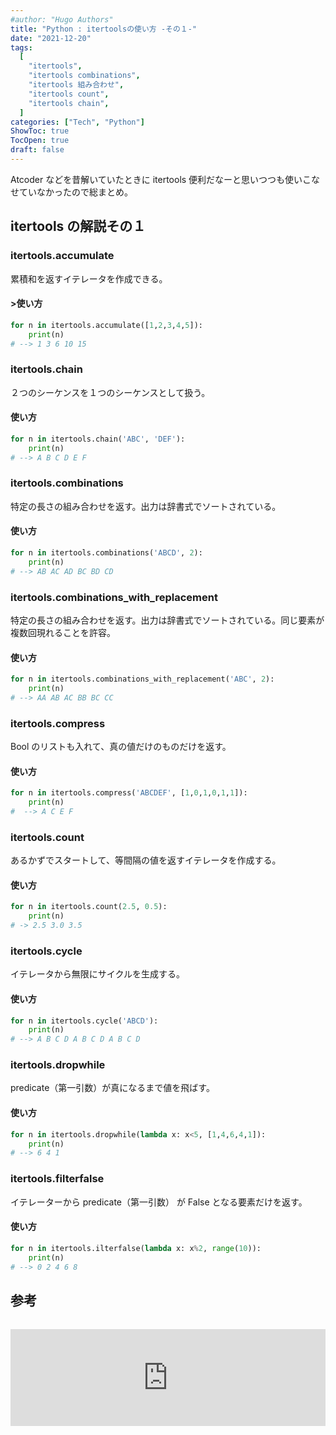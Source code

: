 ```yaml
---
#author: "Hugo Authors"
title: "Python : itertoolsの使い方 -その１-"
date: "2021-12-20"
tags:
  [
    "itertools",
    "itertools combinations",
    "itertools 組み合わせ",
    "itertools count",
    "itertools chain",
  ]
categories: ["Tech", "Python"]
ShowToc: true
TocOpen: true
draft: false
---
```


Atcoder などを昔解いていたときに itertools 便利だなーと思いつつも使いこなせていなかったので総まとめ。

## itertools の解説その１

### itertools.accumulate

累積和を返すイテレータを作成できる。

#### >使い方

```python
for n in itertools.accumulate([1,2,3,4,5]):
    print(n)
# --> 1 3 6 10 15
```

### itertools.chain

２つのシーケンスを１つのシーケンスとして扱う。

#### 使い方

```python
for n in itertools.chain('ABC', 'DEF'):
    print(n)
# --> A B C D E F
```

### itertools.combinations

特定の長さの組み合わせを返す。出力は辞書式でソートされている。

#### 使い方

```python
for n in itertools.combinations('ABCD', 2):
    print(n)
# --> AB AC AD BC BD CD
```

### itertools.combinations_with_replacement

特定の長さの組み合わせを返す。出力は辞書式でソートされている。同じ要素が複数回現れることを許容。

#### 使い方

```python
for n in itertools.combinations_with_replacement('ABC', 2):
    print(n)
# --> AA AB AC BB BC CC
```

### itertools.compress

Bool のリストも入れて、真の値だけのものだけを返す。

#### 使い方

```python
for n in itertools.compress('ABCDEF', [1,0,1,0,1,1]):
    print(n)
#  --> A C E F
```

### itertools.count

あるかずでスタートして、等間隔の値を返すイテレータを作成する。

#### 使い方

```python
for n in itertools.count(2.5, 0.5):
    print(n)
# -> 2.5 3.0 3.5
```

### itertools.cycle

イテレータから無限にサイクルを生成する。

#### 使い方

```python
for n in itertools.cycle('ABCD'):
    print(n)
# --> A B C D A B C D A B C D
```

### itertools.dropwhile

predicate（第一引数）が真になるまで値を飛ばす。

#### 使い方

```python
for n in itertools.dropwhile(lambda x: x<5, [1,4,6,4,1]):
    print(n)
# --> 6 4 1
```

### itertools.filterfalse

イテレーターから predicate（第一引数） が False となる要素だけを返す。

#### 使い方

```python
for n in itertools.ilterfalse(lambda x: x%2, range(10)):
    print(n)
# --> 0 2 4 6 8
```

## 参考

<iframe class="hatenablogcard" style="width:100%;height:155px;margin:15px 0;max-width:560px;" title="itertools --- 効率的なループ実行のためのイテレータ生成関数" src="https://hatenablog-parts.com/embed?url=https://docs.python.org/ja/3/library/itertools.html" frameborder="0" scrolling="no"></iframe>
